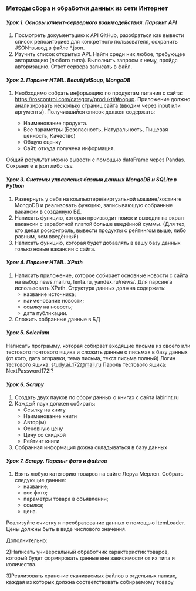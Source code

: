 ### Методы сбора и обработки данных из сети Интернет

#### _Урок 1. Основы клиент-серверного взаимодействия. Парсинг API_
1. Посмотреть документацию к API GitHub, разобраться как вывести список репозиториев для конкретного пользователя, сохранить JSON-вывод в файле *.json.
2. Изучить список открытых API. Найти среди них любое, требующее авторизацию (любого типа). Выполнить запросы к нему, пройдя авторизацию. Ответ сервера записать в файл.

#### _Урок 2. Парсинг HTML. BeautifulSoup, MongoDB_

1. Необходимо собрать информацию по продуктам питания с сайта: https://roscontrol.com/category/produkti/#popup. Приложение должно анализировать несколько страниц сайта (вводим через input или аргументы).
Получившийся список должен содержать:

    - Наименование продукта.
    - Все параметры (Безопасность, Натуральность, Пищевая ценность, Качество)
    - Общую оценку
    - Сайт, откуда получена информация.

Общий результат можно вывести с помощью dataFrame через Pandas. Сохраните в json либо csv.

#### _Урок 3. Системы управления базами данных MongoDB и SQLite в Python_

1. Развернуть у себя на компьютере/виртуальной машине/хостинге MongoDB и реализовать функцию, записывающую собранные вакансии в созданную БД.
2. Написать функцию, которая производит поиск и выводит на экран вакансии с заработной платой больше введённой суммы. (Для тех, кто делал росконтроль, вывести продукты с рейтингом выше, либо равным, чем введённый)
3. Написать функцию, которая будет добавлять в вашу базу данных только новые вакансии с сайта.

#### _Урок 4. Парсинг HTML. XPath_

1. Написать приложение, которое собирает основные новости с сайта на выбор news.mail.ru, lenta.ru, yandex.ru/news/. Для парсинга использовать XPath. Структура данных должна содержать:
    - название источника;
    - наименование новости;
    - ссылку на новость;
    - дата публикации.
2. Сложить собранные данные в БД


#### _Урок 5. Selenium_

Написать программу, которая собирает входящие письма из своего или тестового почтового ящика и сложить данные о письмах в базу данных (от кого, дата отправки, тема письма, текст письма полный)
Логин тестового ящика: study.ai_172@mail.ru
Пароль тестового ящика: NextPassword172!?

#### _Урок 6. Scrapy_

1. Создать двух пауков по сбору данных о книгах с сайта labirint.ru
2. Каждый паук должен собирать:
    - Ссылку на книгу
    - Наименование книги
    - Автор(ы)
    -  Основную цену
    - Цену со скидкой
    - Рейтинг книги
3. Собранная информация дожна складываться в базу данных

#### _Урок 7. Scrapy. Парсинг фото и файлов_

1. Взять любую категорию товаров на сайте Леруа Мерлен. Собрать следующие данные:
    - название;
    - все фото;
    - параметры товара в объявлении;
    - ссылка;
    - цена.

Реализуйте очистку и преобразование данных с помощью ItemLoader. Цены должны быть в виде числового значения.

Дополнительно:

2)Написать универсальный обработчик характеристик товаров, который будет формировать данные вне зависимости от их типа и количества.

3)Реализовать хранение скачиваемых файлов в отдельных папках, каждая из которых должна соответствовать собираемому товару